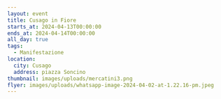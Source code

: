 ```yaml
---
layout: event
title: Cusago in Fiore
starts_at: 2024-04-13T00:00:00
ends_at: 2024-04-14T00:00:00
all_day: true
tags:
  - Manifestazione
location:
  city: Cusago
  address: piazza Soncino
thumbnail: images/uploads/mercatini3.png
flyer: images/uploads/whatsapp-image-2024-04-02-at-1.22.16-pm.jpeg
---
```

